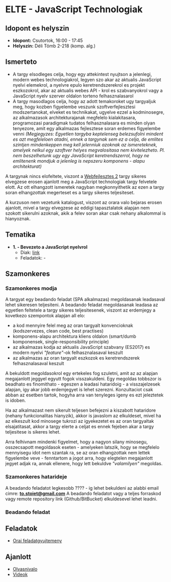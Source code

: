 # **ELTE - JavaScript Technologiak**

## Idopont es helyszin
* **Idopont:** Csutortok, 16:00 - 17:45
* **Helyszin:** Déli Tömb 2-218 (komp. alg.)

## Ismerteto
* A targy elsodleges celja, hogy egy attekintest nyujtson a jelenlegi, modern webes technologiakrol,
legyen szo akar az aktualis JavaScript nyelvi elemekrol, a nyelvre epulo keretrendszerekrol es projekt eszkozokrol,
akar az aktualis webes API - krol es szabvanyokrol vagy a JavaScript nyelv szerver oldalon torteno felhasznalasarol
* A targy masodlagos celja, hogy az adott temakoroket ugy targyaljuk meg, hogy kozben figyelembe veszunk szoftverfejlesztesi
modszertanokat, elveket es technikakat, ugyelve ezzel a kodminosegre, az alkalmazasok architekturajanak megfelelo kialakitasara,
programozasi paradigmak tudatos felhasznalasara es minden olyan tenyezore, amit egy alkalmazas fejlesztese soran erdemes
figyelembe venni _(Megjegyzes: Egyetlen targyba keptelenseg belezsufolni mindent es azt megfeleloen atadni,
ennek a targynak sem ez a celja, de emlites szintjen mindenkeppen meg kell jelenniuk azoknak az ismereteknek, amelyek nelkul
egy szoftver helyes megvalositasa nem kivitelezheto. Pl. nem beszelhetunk ugy egy JavaScript keretrendszerrol,
hogy ne emlitenenk mondjuk a jelenleg is nepszeru komponens - alapu architekturat)_

A targynak nincs elofeltete, viszont a [Webfejlesztes 2](http://webprogramozas.inf.elte.hu/webfejl2.php) targy sikeres
elvegzese erosen ajanlott meg a JavaScript technologiak targy felvetele elott. Az ott elhangzott ismeretek nagyban
megkonnyithetik az ezen a targy soran elhangzottak megerteset es a targy sikeres teljesiteset.

A kurzuson nem vezetunk katalogust, viszont az orara valo bejaras erosen ajanlott, mivel a targy elvegzese az eddigi
tapasztalatok alapjan nem szokott sikerulni azoknak, akik a felev soran akar csak nehany alkalommal is hianyoznak.

## Tematika
* **1. - Bevezeto a JavaScript nyelvrol**
  * Diak: [link](http://slides.com/robertberetka/jstech-33#/)
  * Feladatok: -

## Szamonkeres

### Szamonkeres modja
A targyat egy beadando feladat (SPA alkalmazas) megoldasanak leadasaval lehet sikeresen teljesiteni.
A beadando feladat megoldasanak leadasa az egyetlen feltetele a targy sikeres teljesitesenek,
viszont az erdemjegy a kovetkezo szempontok alapjan all elo:
* a kod mennyire felel meg az oran targyalt konvencioknak (kodszervezes, clean code, best practises)
* komponens-alapu architektura kliens oldalon (smart/dumb komponensek, single-responsibility principle)
* az alkalmazas kodja az aktualis JavaScript szabvany (ES2017) es modern nyelvi *"feature"*-ok felhasznalasaval keszult
* az alkalmazas az oran targyalt eszkozok es keretrendszerek felhasznalasaval keszult

A bekuldott megoldasokrol egy ertekeles fog szuletni, amit az az alapjan megajanlott jeggyel egyutt fogok visszakuldeni.
Egy megoldas tobbszor is beadhato es finomithato - egeszen a leadasi hataridoig - a visszajelzesek alapjan, igy akar
jobb erdemjegyet is lehet szerezni. Konzultaciot csak abban az esetben tartok, hogyha arra van tenyleges igeny es ezt
jeleztetek is idoben.

Ha az alkalmazast nem sikerult teljesen befejezni a kiszabott hataridore (nehany funkcionalitas hianyzik),
akkor is javaslom az elkuldeset, mivel ha az elkeszult kod minosege tukrozi az igyekezetet es az oran targyaltak
elsajatitasat, akkor a targy elerte a celjat es ennek fejeben akar a targy teljesitese is sikeres lehet.

Arra felhivnam mindenki figyelmet, hogy a nagyon silany minosegu, osszecsapott megoldasok eseten - amelyeken latszik, hogy
se megfelelo mennyisegu idot nem szantak ra, se az oran elhangzottak nem lettek figyelembe veve - fenntartom a jogot arra,
hogy elegtelen megajanlott jegyet adjak ra, annak ellenere, hogy lett bekuldve *"valamilyen"* megoldas.

### Szamonkeres hatarideje
A beadando feladatot legkesobb ???? - ig lehet bekuldeni az alabbi email cimre: **to.stoiet@gmail.com**
A beadando feladatot vagy a teljes forraskod vagy remote repository link (Github/BitBucket) elkuldesevel
lehet leadni.

### Beadando feladat

## Feladatok
* [Orai feladatgyujtemeny](https://github.com/stoiet/elte-jstech-exercises)

## Ajanlott
* [Olvasnivalo](https://github.com/stoiet/elte-jstech-overview/blob/master/README.md)
* [Videok](https://github.com/stoiet/elte-jstech-overview/blob/master/VIDEOS.md)
